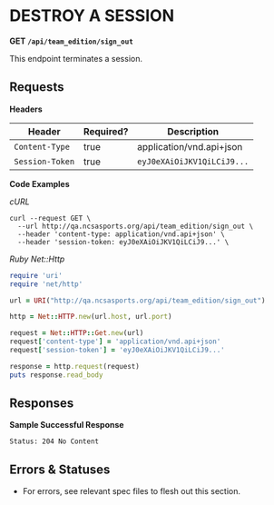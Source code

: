 # DESTROY A SESSION

**GET `/api/team_edition/sign_out`**

This endpoint terminates a session.

## Requests

**Headers**

| Header          | Required? | Description                |
|-----------------|-----------|----------------------------|
| `Content-Type`  | true      | application/vnd.api+json   |
| `Session-Token` | true      | `eyJ0eXAiOiJKV1QiLCiJ9...` |

**Code Examples**

_cURL_

```shell
curl --request GET \
  --url http://qa.ncsasports.org/api/team_edition/sign_out \
  --header 'content-type: application/vnd.api+json' \
  --header 'session-token: eyJ0eXAiOiJKV1QiLCiJ9...' \
```

_Ruby Net::Http_

```ruby
require 'uri'
require 'net/http'

url = URI("http://qa.ncsasports.org/api/team_edition/sign_out")

http = Net::HTTP.new(url.host, url.port)

request = Net::HTTP::Get.new(url)
request['content-type'] = 'application/vnd.api+json'
request['session-token'] = 'eyJ0eXAiOiJKV1QiLCiJ9...'

response = http.request(request)
puts response.read_body
```


## Responses

**Sample Successful Response**

`Status: 204 No Content`


## Errors & Statuses

* For errors, see relevant spec files to flesh out this section.
